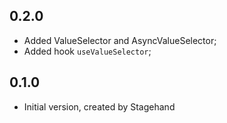## 0.2.0

* Added ValueSelector and AsyncValueSelector;
* Added hook `useValueSelector`;

## 0.1.0

* Initial version, created by Stagehand

